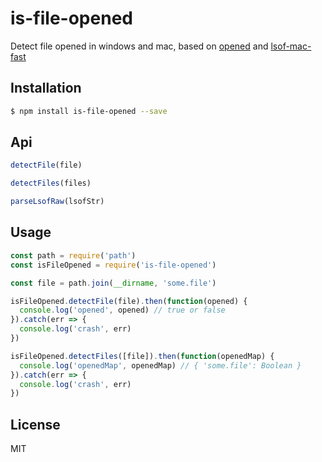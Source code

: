# is-file-opened

Detect file opened in windows and mac, based on [opened](https://github.com/ronomon/opened) and [lsof-mac-fast](https://github.com/zuzkins/lsof-mac-fast)

## Installation

```sh
$ npm install is-file-opened --save
```

## Api

```js
detectFile(file)

detectFiles(files)

parseLsofRaw(lsofStr)
```

## Usage

```js
const path = require('path')
const isFileOpened = require('is-file-opened')

const file = path.join(__dirname, 'some.file')

isFileOpened.detectFile(file).then(function(opened) {
  console.log('opened', opened) // true or false
}).catch(err => {
  console.log('crash', err)
})

isFileOpened.detectFiles([file]).then(function(openedMap) {
  console.log('openedMap', openedMap) // { 'some.file': Boolean }
}).catch(err => {
  console.log('crash', err)
})
```

## License

MIT
